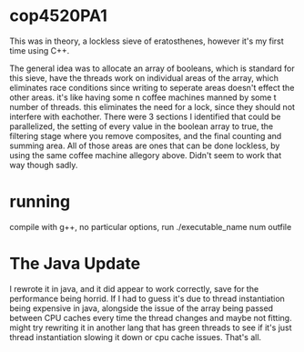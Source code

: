 # cop4520PA1
This was in theory, a lockless sieve of eratosthenes, however it's my first time using C++. 

The general idea was to allocate an array of booleans, which is standard for this sieve, have the threads work on individual areas of the array, which eliminates race conditions since writing to seperate areas doesn't effect the other areas. it's like having some n coffee machines manned by some t number of threads. this eliminates the need for a lock, since they should not interfere with eachother. There were 3 sections I identified that could be parallelized, the setting of every value in the boolean array to true, the filtering stage where you remove composites, and the final counting and summing area. All  of those areas are ones that can be done lockless, by using the same coffee machine allegory above. Didn't seem to work that way though sadly.

# running
compile with g++, no particular options, run ./executable_name num outfile

# The Java Update
I rewrote it in java, and it did appear to work correctly, save for the performance being horrid. If I had to guess it's due to thread instantiation being expensive in java, alongside the issue of the array being passed between CPU caches every time the thread changes and maybe not fitting. 
might try rewriting it in another lang that has green threads to see if it's just thread instantiation slowing it down or cpu cache issues. That's all.

